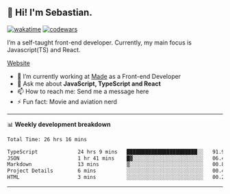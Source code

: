 ## 👋 Hi! I'm Sebastian.

[![wakatime](https://wakatime.com/badge/user/df0036c6-328a-4a39-be9b-e49417ed22a1.svg)](https://wakatime.com/@df0036c6-328a-4a39-be9b-e49417ed22a1)
[![codewars](https://www.codewars.com/users/sebavuye/badges/small)](https://www.codewars.com/users/sebavuye)

I’m a self-taught front-end developer. Currently, my main focus is Javascript(TS) and React.

[Website](https://sebastianvuye.be)

- 🔭 I’m currently working at [Made](https://made.be/) as a Front-end Developer
- 💬 Ask me about **JavaScript, TypeScript and React**
- 📫 How to reach me: Send me a message here
- ⚡ Fun fact: Movie and aviation nerd

-------

📊 **Weekly development breakdown**

<!--START_SECTION:waka-->

```txt
Total Time: 26 hrs 16 mins

TypeScript             24 hrs 9 mins   ███████████████████████░░   91.93 %
JSON                   1 hr 41 mins    █▓░░░░░░░░░░░░░░░░░░░░░░░   06.46 %
Markdown               13 mins         ▒░░░░░░░░░░░░░░░░░░░░░░░░   00.84 %
Project Details        6 mins          ░░░░░░░░░░░░░░░░░░░░░░░░░   00.40 %
HTML                   3 mins          ░░░░░░░░░░░░░░░░░░░░░░░░░   00.21 %
```

<!--END_SECTION:waka-->
-------
